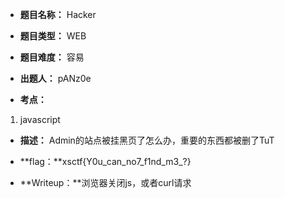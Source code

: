 * **题目名称：** Hacker

* **题目类型：** WEB

* **题目难度：** 容易 

* **出题人：** pANz0e

* **考点：**  

1. javascript


* **描述：**  Admin的站点被挂黑页了怎么办，重要的东西都被删了TuT

* **flag：**xsctf{Y0u_can_no7_f1nd_m3_?}

* **Writeup：**浏览器关闭js，或者curl请求

